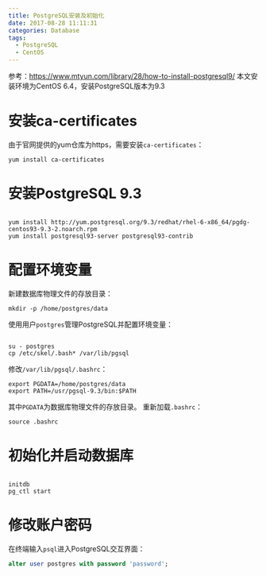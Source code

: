 ```yaml
---
title: PostgreSQL安装及初始化
date: 2017-08-28 11:11:31
categories: Database
tags:
  - PostgreSQL
  - CentOS
---
```


参考：https://www.mtyun.com/library/28/how-to-install-postgresql9/
本文安装环境为CentOS 6.4，安装PostgreSQL版本为9.3

<!-- more -->

# 安装ca-certificates

由于官网提供的yum仓库为https，需要安装`ca-certificates`：

```shell
yum install ca-certificates
```

# 安装PostgreSQL 9.3

```shell

yum install http://yum.postgresql.org/9.3/redhat/rhel-6-x86_64/pgdg-centos93-9.3-2.noarch.rpm
yum install postgresql93-server postgresql93-contrib
```

# 配置环境变量

新建数据库物理文件的存放目录：

```shell
mkdir -p /home/postgres/data
```

使用用户`postgres`管理PostgreSQL并配置环境变量：

```shell

su - postgres
cp /etc/skel/.bash* /var/lib/pgsql
```

修改`/var/lib/pgsql/.bashrc`：

```
export PGDATA=/home/postgres/data
export PATH=/usr/pgsql-9.3/bin:$PATH
```

其中`PGDATA`为数据库物理文件的存放目录。
重新加载`.bashrc`：

```shell
source .bashrc
```

# 初始化并启动数据库

```shell

initdb
pg_ctl start
```

# 修改账户密码

在终端输入`psql`进入PostgreSQL交互界面：

```sql
alter user postgres with password 'password';
```
